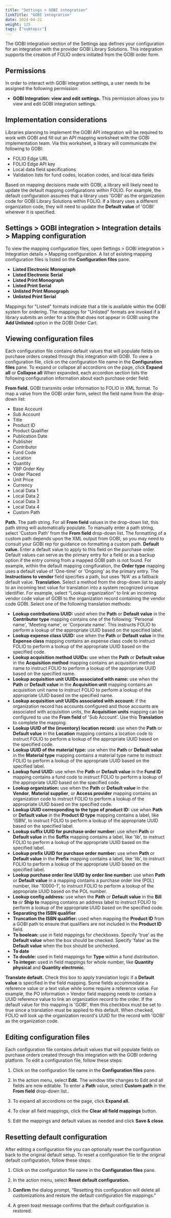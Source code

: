 ```yaml
---
title: "Settings > GOBI integration"
linkTitle: "GOBI integration"
date: 2024-04-22
weight: 125
tags: ["subtopic"]   
---
```


The GOBI integration section of the Settings app defines your configuration for an integration with the provider GOBI Library Solutions. This integration supports the creation of FOLIO orders initiated from the GOBI order form. 


## Permissions

In order to interact with GOBI integration settings, a user needs to be assigned the following permission:

*   **GOBI Integration: view and edit settings.**  This permission allows you to view and edit GOBI integration settings. 


## Implementation considerations
Libraries planning to implement the GOBI API integration will be required to work with GOBI and fill out an API mapping worksheet with the GOBI implementation team. Via this worksheet, a library will communicate the following to GOBI:
*   FOLIO Edge URL
*   FOLIO Edge API key
*   Local data field specifications
*   Validation lists for fund codes, location codes, and local data fields

Based on mapping decisions made with GOBI, a library will likely need to update the default mapping configurations within FOLIO. For example, the default configuration assumes that a library uses 'GOBI' as the organization code for GOBI Library Solutions within FOLIO. If a library uses a different organization code, they will need to update the **Default value** of 'GOBI' wherever it is specified.

## Settings > GOBI integration > Integration details > Mapping configuration

To view the mapping configuration files, open Settings > GOBI integration > Integration details > Mapping configuration. A list of existing mapping configuration files is listed on the **Configuration files** pane.

*   **Listed Electronic Monograph**
*   **Listed Electronic Serial**
*   **Listed Print Monograph**
*   **Listed Print Serial**
*   **Unlisted Print Monograph**
*   **Unlisted Print Serial**

Mappings for "Listed" formats indicate that a tile is available within the GOBI system for ordering. The mappings for "Unlisted" formats are invoked if a library submits an order for a title that does not appear in GOBI using the **Add Unlisted** option in the GOBI Order Cart.

## Viewing configuration files

Each configuration file contains default values that will populate fields on purchase orders created through this integration with GOBI.  To view a configuration file, click on the configuration file name in the **Configuration files** pane. To expand or collapse all accordions on the page, click **Expand all** or **Collapse all**  When expanded, each accordion section lists the following configuration information about each purchase order field:

**From field.**  GOBI transmits order information to FOLIO in XML format. To map a value from the GOBI order form, select the field name from the drop-down list:
*   Base Account
*   Sub Account
*   Title
*   Product ID
*   Product Qualifier
*   Publication Date
*   Publisher
*   Contributor
*   Fund Code
*   Location
*   Quantity
*   YBP Order Key
*   Order Placed
*   Unit Price
*   Currency
*   Local Data 1
*   Local Data 2
*   Local Data 3
*   Local Data 4
*   Custom Path

**Path.** The path string.  For all **From field** values in the drop-down list, this path string will automatically populate.  To manually enter a path string, select 'Custom Path' from the **From field** drop-down list. The formatting of a custom path depends upon the XML output from GOBI, so you may need to consult your GOBI rep for guidance on formatting a custom path.
**Default value.**  Enter a default value to apply to this field on the purchase order. Default values can serve as the primary entry for a field or as a backup option if the entry coming from a mapped GOBI path is not found. For example, within the default mapping congifuration, the **Order type** mapping uses a default value of 'One-time' or 'Ongoing' as the primary entry. The **Instructions to vendor** field specifies a path, but uses 'N/A' as a fallback default value.
**Translation.**  Select a method from the drop-down list to apply to an incoming text value for translation into a system recognized unique identifier. For example, select “Lookup organization” to link an incoming vendor code value of GOBI to the organization record containing the vendor code GOBI. Select one of the following translation methods:

*   **Lookup contributions UUID:** used when the **Path** or **Default value** in the **Contributor type** mapping contains one of the following: 'Personal name', 'Meeting name', or 'Corporate name'. This instructs FOLIO to perform a lookup of the appropriate UUID based on the specified label.
*   **Lookup expense class UUID:** use when the **Path** or **Default value** in the **Expense class** mapping contains an expense class code to instruct FOLIO to perform a lookup of the appropriate UUID based on the specified code.
*   **Lookup acquisition method UUIDs:** use when the **Path** or **Default value** in the **Acquisition method** mapping contains an acquisition method name to instruct FOLIO to perform a lookup of the appropriate UUID based on the specified name.
*   **Lookup acquisition unit UUIDs associated with name:** use when the **Path** or **Default value** in the **Acquisition unit** mapping contains an acquisition unit name to instruct FOLIO to perform a lookup of the appropriate UUID based on the specified name.
*   **Lookup acquisition unit UUIDs associated with account:** if the organization record has accounts configured and those accounts are associated with acquisition units, the **Acquisition units** mapping can be configured to use the **From field** of 'Sub Account'. Use this **Translation** to complete the mapping.
*   **Lookup UUID of the (inventory) location record:** use when the **Path** or **Default value** in the **Location** mapping contains a location code to instruct FOLIO to perform a lookup of the appropriate UUID based on the specified code.
*   **Lookup UUID of the material type:** use when the **Path** or **Default value** in the **Material type** mapping contains a material type name to instruct FOLIO to perform a lookup of the appropriate UUID based on the specified label.
*   **Lookup fund UUID:** use when the **Path** or **Default value** in the **Fund ID** mapping contains a fund code to instruct FOLIO to perform a lookup of the appropriate UUID based on the specified code.
*   **Lookup organization:** use when the **Path** or **Default value** in the **Vendor**, **Material supplier**, or **Access provider** mapping contains an organization code to instruct FOLIO to perform a lookup of the appropriate UUID based on the specified code.
*   **Lookup UUID corresponding to the type of product ID:** use when **Path** or **Default value** in the **Product ID type** mapping contains a label, like 'ISBN', to instruct FOLIO to perform a lookup of the appropriate UUID based on the specified label.
*   **Lookup suffix UUID for purchase order number:** use when **Path** or **Default value** in the **Suffix** mapping contains a label, like 'lib', to instruct FOLIO to perform a lookup of the appropriate UUID based on the specified label.
*   **Lookup prefix UUID for purchase order number:** use when **Path** or **Default value** in the **Prefix** mapping contains a label, like 'lib', to instruct FOLIO to perform a lookup of the appropriate UUID based on the specified label.
*   **Lookup purchase order line UUID by order line number:** use when **Path** or **Default value** in a mapping contains a purchase order line (POL) number, like '10000-1', to instruct FOLIO to perform a lookup of the appropriate UUID based on the POL number.
*   **Lookup config address:** use when the **Path** or **Default value** in the **Bill to** or **Ship to** mapping contains an address label to instruct FOLIO to perform a lookup of the appropriate UUID based on the specified code.
*   **Separating the ISBN qualifier**
*   **Truncation the ISBN qualifier:** used when mapping the **Product ID** from a GOBI path to ensure that qualifiers are not included in the **Product ID** field.
*   **To boolean:** use in field mappings for checkboxes. Specify 'true' as the **Default value** when the box should be checked. Specify 'false' as the **Default value** when the box should be unchecked.
*   **To date**
*   **To double:** used in field mappings for **Type** within a fund distribution. 
*   **To integer:** used in field mappings for whole number, like **Quantity physical** and **Quantity electronic**. 

**Translate default.**  Check this box to apply translation logic if a **Default value** is specified in the field mapping. Some fields accommodate a reference value or a text value while some require a reference value.  For example, the PO information > Vendor field mapping needs to contain a UUID reference value to link an organization record to the order.  If the default value for this mapping is 'GOBI', then this checkbox must be set to true since a translation must be applied to this default. When checked, FOLIO will look up the organization record's UUID for the record with 'GOBI' as the organization code.

## Editing configuration files

Each configuration file contains default values that will populate fields on purchase orders created through this integration with the GOBI ordering platform.  To edit a configuration file, follow these steps:

1. Click on the configuration file name in the **Configuration files** pane.

2. In the action menu, select **Edit.** The window title changes to Edit and all fields are now editable.  To enter a **Path** value, select **Custom path** in the **From field** drop-down list..

3. To expand all accordions on the page, click **Expand all.**  

4. To clear all field mappings, click the **Clear all field mappings** button.

5. Edit the mappings and default values as needed and click **Save & close**.


## Resetting default configuration

After editing a configuration file you can optionally reset the configuration back to the original default setup.  To reset a configuration file to the original default configuration, follow these steps:

1. Click on the configuration file name in the **Configuration files** pane.

2. In the action menu, select **Reset default configuration.**

3. **Confirm** the dialog prompt, “Resetting this configuration will delete all customizations and restore the default configuration file mappings.”

4. A green toast message confirms that the default configuration is restored.
